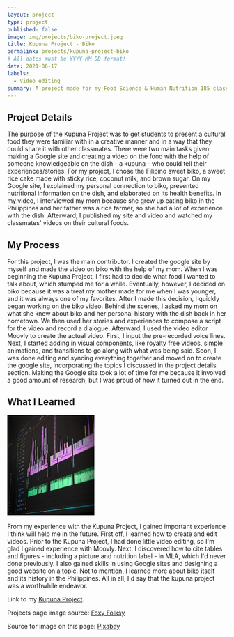 ```yaml
---
layout: project
type: project
published: false
image: img/projects/biko-project.jpeg
title: Kupuna Project - Biko
permalink: projects/kupuna-project-biko
# All dates must be YYYY-MM-DD format!
date: 2021-06-17
labels:
  - Video editing
summary: A project made for my Food Science & Human Nutrition 185 class on the Filipino food biko, its cultural significance, and its nutrition.
---
```


## Project Details

The purpose of the Kupuna Project was to get students to present a cultural food they were familiar with in a creative manner and in a way that they could share it with other classmates. There were two main tasks given: making a Google site and creating a video on the food with the help of someone knowledgeable on the dish - a kupuna - who could tell their experiences/stories. For my project, I chose the Filipino sweet biko, a sweet rice cake made with sticky rice, coconut milk, and brown sugar. On my Google site, I explained my personal connection to biko, presented nutritional information on the dish, and elaborated on its health benefits. In my video, I interviewed my mom because she grew up eating biko in the Philippines and her father was a rice farmer, so she had a lot of experience with the dish. Afterward, I published my site and video and watched my classmates' videos on their cultural foods.

## My Process

For this project, I was the main contributor. I created the google site by myself and made the video on biko with the help of my mom. When I was beginning the Kupuna Project, I first had to decide what food I wanted to talk about, which stumped me for a while. Eventually, however, I decided on biko because it was a treat my mother made for me when I was younger, and it was always one of my favorites. After I made this decision, I quickly began working on the biko video. Behind the scenes, I asked my mom on what she knew about biko and her personal history with the dish back in her hometown. We then used her stories and experiences to compose a script for the video and record a dialogue. Afterward, I used the video editor Moovly to create the actual video. First, I input the pre-recorded voice lines. Next, I started adding in visual components, like royalty free videos, simple animations, and transitions to go along with what was being said. Soon, I was done editing and syncing everything together and moved on to create the google site, incorporating the topics I discussed in the project details section. Making the Google site took a lot of time for me because it involved a good amount of research, but I was proud of how it turned out in the end.

## What I Learned

<img class="ui right floated rounded image" src="../img/projects/video-editing.jpg" height="230" width="200">

From my experience with the Kupuna Project, I gained important experience I think will help me in the future. First off, I learned how to create and edit videos. Prior to the Kupuna Project, I had done little video editing, so I'm glad I gained experience with Moovly. Next, I discovered how to cite tables and figures -  including a picture and nutrition label - in MLA, which I'd never done previously. I also gained skills in using Google sites and designing a good website on a topic. Not to mention, I learned more about biko itself and its history in the Philippines. All in all, I'd say that the kupuna project was a worthwhile endeavor. 

Link to my [Kupuna Project](https://sites.google.com/hawaii.edu/kupunaprojectbiko/home).

Projects page image source: [Foxy Folksy](https://www.foxyfolksy.com/biko-recipe-filipino-rice-cake/)

Source for image on this page: [Pixabay](https://pixabay.com/photos/editing-video-computer-1141505/)
